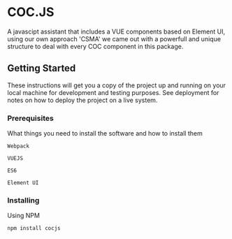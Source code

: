 # COC.JS

A javascipt assistant that includes a VUE components based on Element UI, using our own approach 'CSMA' we came out with a powerfull and unique structure to deal with every COC component in this package.


## Getting Started

These instructions will get you a copy of the project up and running on your local machine for development and testing purposes. See deployment for notes on how to deploy the project on a live system.

### Prerequisites

What things you need to install the software and how to install them

```
Webpack
```

```
VUEJS
```

```
ES6
```

```
Element UI

```

### Installing

Using NPM

```
npm install cocjs
```
